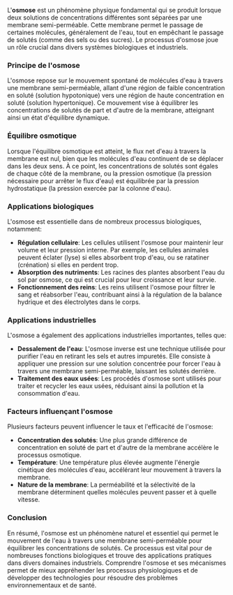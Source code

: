 L'**osmose** est un phénomène physique fondamental qui se produit lorsque deux solutions de concentrations différentes sont séparées par une membrane semi-perméable. Cette membrane permet le passage de certaines molécules, généralement de l'eau, tout en empêchant le passage de solutés (comme des sels ou des sucres). Le processus d'osmose joue un rôle crucial dans divers systèmes biologiques et industriels.

### Principe de l'osmose

L'osmose repose sur le mouvement spontané de molécules d'eau à travers une membrane semi-perméable, allant d'une région de faible concentration en soluté (solution hypotonique) vers une région de haute concentration en soluté (solution hypertonique). Ce mouvement vise à équilibrer les concentrations de solutés de part et d'autre de la membrane, atteignant ainsi un état d'équilibre dynamique.

### Équilibre osmotique

Lorsque l'équilibre osmotique est atteint, le flux net d'eau à travers la membrane est nul, bien que les molécules d'eau continuent de se déplacer dans les deux sens. À ce point, les concentrations de solutés sont égales de chaque côté de la membrane, ou la pression osmotique (la pression nécessaire pour arrêter le flux d'eau) est équilibrée par la pression hydrostatique (la pression exercée par la colonne d'eau).

### Applications biologiques

L'osmose est essentielle dans de nombreux processus biologiques, notamment:

- **Régulation cellulaire**: Les cellules utilisent l'osmose pour maintenir leur volume et leur pression interne. Par exemple, les cellules animales peuvent éclater (lyse) si elles absorbent trop d'eau, ou se ratatiner (crénation) si elles en perdent trop.
- **Absorption des nutriments**: Les racines des plantes absorbent l'eau du sol par osmose, ce qui est crucial pour leur croissance et leur survie.
- **Fonctionnement des reins**: Les reins utilisent l'osmose pour filtrer le sang et réabsorber l'eau, contribuant ainsi à la régulation de la balance hydrique et des électrolytes dans le corps.

### Applications industrielles

L'osmose a également des applications industrielles importantes, telles que:

- **Dessalement de l'eau**: L'osmose inverse est une technique utilisée pour purifier l'eau en retirant les sels et autres impuretés. Elle consiste à appliquer une pression sur une solution concentrée pour forcer l'eau à travers une membrane semi-perméable, laissant les solutés derrière.
- **Traitement des eaux usées**: Les procédés d'osmose sont utilisés pour traiter et recycler les eaux usées, réduisant ainsi la pollution et la consommation d'eau.

### Facteurs influençant l'osmose

Plusieurs facteurs peuvent influencer le taux et l'efficacité de l'osmose:

- **Concentration des solutés**: Une plus grande différence de concentration en soluté de part et d'autre de la membrane accélère le processus osmotique.
- **Température**: Une température plus élevée augmente l'énergie cinétique des molécules d'eau, accélérant leur mouvement à travers la membrane.
- **Nature de la membrane**: La perméabilité et la sélectivité de la membrane déterminent quelles molécules peuvent passer et à quelle vitesse.

### Conclusion

En résumé, l'osmose est un phénomène naturel et essentiel qui permet le mouvement de l'eau à travers une membrane semi-perméable pour équilibrer les concentrations de solutés. Ce processus est vital pour de nombreuses fonctions biologiques et trouve des applications pratiques dans divers domaines industriels. Comprendre l'osmose et ses mécanismes permet de mieux appréhender les processus physiologiques et de développer des technologies pour résoudre des problèmes environnementaux et de santé.